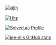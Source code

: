 ![헤더](https://capsule-render.vercel.app/api?type=venom&height=150&color=gradient&text=Jeein's%20Code%20Log&section=header&fontAlign=50&descAlign=36&fontColor=black)

[![Hits](https://hits.seeyoufarm.com/api/count/incr/badge.svg?url=https%3A%2F%2Fgithub.com%2Fjee-in&count_bg=%231E2399&title_bg=%2377B8DD&icon=statuspage.svg&icon_color=%23E7E7E7&title=visitors&edge_flat=false)](https://hits.seeyoufarm.com)

[![Solved.ac Profile](http://mazassumnida.wtf/api/v2/generate_badge?boj=chris309804)](https://solved.ac/chris309804/)

[![jee-in's GitHub stats](https://github-readme-stats.vercel.app/api?username=jee-in)](https://github.com/anuraghazra/github-readme-stats)

<!--
**jee-in/jee-in** is a ✨ _special_ ✨ repository because its `README.md` (this file) appears on your GitHub profile.

Here are some ideas to get you started:

- 🔭 I’m currently working on ...
- 🌱 I’m currently learning ...
- 👯 I’m looking to collaborate on ...
- 🤔 I’m looking for help with ...
- 💬 Ask me about ...
- 📫 How to reach me: ...
- 😄 Pronouns: ...
- ⚡ Fun fact: ...
-->
